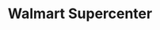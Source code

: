 ---
title: "Walmart Supercenter"
url: /springfield/walmart-supercenter-north-kansas-expressway/
shop: supermarket
---